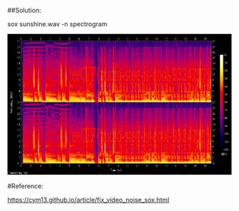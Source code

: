 ##Solution:

sox sunshine.wav -n spectrogram

![Spectrogram of audio](spectrogram.png)

#Reference:

https://cym13.github.io/article/fix_video_noise_sox.html
